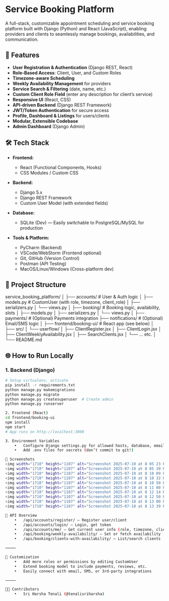 # Service Booking Platform

A full-stack, customizable appointment scheduling and service booking platform built with Django (Python) and React (JavaScript), enabling providers and clients to seamlessly manage bookings, availabilities, and communication.

## 🚀 Features

- **User Registration & Authentication** (Django REST, React)
- **Role-Based Access**: Client, User, and Custom Roles
- **Timezone-aware Scheduling**
- **Weekly Availability Management** for providers
- **Service Search & Filtering** (date, name, etc.)
- **Custom Client Role Field** (enter any description for client’s service)
- **Responsive UI** (React, CSS)
- **API-driven Backend** (Django REST Framework)
- **JWT/Token Authentication** for secure access
- **Profile, Dashboard & Listings** for users/clients
- **Modular, Extensible Codebase**
- **Admin Dashboard** (Django Admin)

## 🛠️ Tech Stack

- **Frontend:**  
  - React (Functional Components, Hooks)
  - CSS Modules / Custom CSS

- **Backend:**  
  - Django 5.x  
  - Django REST Framework  
  - Custom User Model (with extended fields)

- **Database:**  
  - SQLite (Dev) — Easily switchable to PostgreSQL/MySQL for production

- **Tools & Platform:**  
  - PyCharm (Backend)
  - VSCode/WebStorm (Frontend optional)
  - Git, GitHub (Version Control)
  - Postman (API Testing)
  - MacOS/Linux/Windows (Cross-platform dev)

## 📂 Project Structure
service_booking_platform/
│
├── accounts/                # User & Auth logic
│   ├── models.py            # CustomUser (with role, timezone, client_role)
│   ├── serializers.py
│   └── views.py
│
├── booking/                 # Booking logic, availability, slots
│   ├── models.py
│   ├── serializers.py
│   └── views.py
│
├── payments/                # (Optional) Payments integration
├── notifications/           # (Optional) Email/SMS logic
│
├── frontend/booking-ui/     # React app (see below)
│   ├── src/
│       └── userflow/
│           ├── ClientRegister.jsx
│           ├── ClientLogin.jsx
│           ├── ClientWeeklyAvailability.jsx
│           ├── SearchClients.jsx
│           └── … etc.
│
└── README.md                

## 🌐 How to Run Locally

### 1. **Backend (Django)**
```bash
# Setup virtualenv, activate
pip install -r requirements.txt
python manage.py makemigrations
python manage.py migrate
python manage.py createsuperuser  # Create admin
python manage.py runserver

2. Frontend (React)
cd frontend/booking-ui
npm install
npm start
# App runs on http://localhost:3000

3. Environment Variables
	•	Configure Django settings.py for allowed hosts, database, email, etc.
	•	Add .env files for secrets (don’t commit to git!)

📸 Screenshots
<img width="1710" height="1107" alt="Screenshot 2025-07-10 at 8 05 23 PM" src="https://github.com/user-attachments/assets/277fecb9-2b63-40d0-89c4-7c2bc5cc71ba" />
<img width="1710" height="1107" alt="Screenshot 2025-07-10 at 8 05 39 PM" src="https://github.com/user-attachments/assets/8627d985-19f0-4fe5-a7f7-a69d0cda31d3" />
<img width="1710" height="1107" alt="Screenshot 2025-07-10 at 8 10 09 PM" src="https://github.com/user-attachments/assets/be16105d-3b10-4c25-9212-00e06150d3e5" />
<img width="1710" height="1107" alt="Screenshot 2025-07-10 at 8 10 32 PM" src="https://github.com/user-attachments/assets/990745e3-ec26-4fba-b1ff-9d216f212fbb" />
<img width="1710" height="1107" alt="Screenshot 2025-07-10 at 8 10 50 PM" src="https://github.com/user-attachments/assets/c5b1c8d9-4982-4c5a-9983-21a8f302d173" />
<img width="1710" height="1107" alt="Screenshot 2025-07-10 at 8 11 00 PM" src="https://github.com/user-attachments/assets/e11ded30-2260-4f65-aff2-5bf5f3c3153b" />
<img width="1710" height="1107" alt="Screenshot 2025-07-10 at 8 12 14 PM" src="https://github.com/user-attachments/assets/63d65453-02a5-4398-b2de-efc107282683" />
<img width="1710" height="1107" alt="Screenshot 2025-07-10 at 8 12 50 PM" src="https://github.com/user-attachments/assets/b12da000-8ab3-4458-8000-943f0bf16e51" />
<img width="1710" height="1107" alt="Screenshot 2025-07-10 at 8 13 00 PM" src="https://github.com/user-attachments/assets/9a6d66c3-0149-4da4-90c4-d3b56f419371" />
<img width="1710" height="1107" alt="Screenshot 2025-07-10 at 8 13 39 PM" src="https://github.com/user-attachments/assets/966bb21e-777b-4e21-a9d2-b1855da3aab2" />

🤖 API Overview
	•	/api/accounts/register/ — Register user/client
	•	/api/accounts/login/ — Login, get token
	•	/api/accounts/me/ — Get current user info (role, timezone, client_role)
	•	/api/booking/weekly-availability/ — Set or fetch availability
	•	/api/booking/clients-with-availability/ — List/search clients

⸻

📝 Customization
	•	Add more roles or permissions by editing CustomUser
	•	Extend booking model to include payments, reviews, etc.
	•	Easily connect with email, SMS, or 3rd-party integrations

⸻

👨‍💻 Contributors
	•	Sri Harsha Tenali (@tenalisriharsha)



